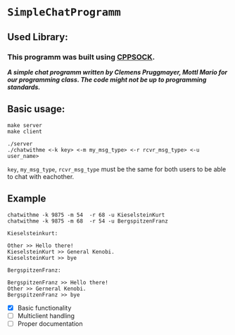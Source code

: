 # `SimpleChatProgramm`

## Used Library:
 ### This programm was built using [CPPSOCK](https://github.com/PrugClem/cppsock).

***A simple chat programm written by Clemens Pruggmayer, Mottl Mario for our programming class.
The code might not be up to programming standards.***

## Basic usage:
```
make server
make client

./server
./chatwithme <-k key> <-m my_msg_type> <-r rcvr_msg_type> <-u user_name>

```
`key`, `my_msg_type`, `rcvr_msg_type` must be the same for both users to be able to chat with eachother.

## Example
```
chatwithme -k 9875 -m 54  -r 68 -u KieselsteinKurt
chatwithme -k 9875 -m 68  -r 54 -u BergspitzenFranz

Kieselsteinkurt:

Other >> Hello there!
KieselsteinKurt >> General Kenobi.
KieselsteinKurt >> bye

BergspitzenFranz:

BergspitzenFranz >> Hello there!
Other >> Gerneral Kenobi.
BergspitzenFranz >> bye
```

- [x] Basic functionality
- [ ] Multiclient handling
- [ ] Proper documentation
